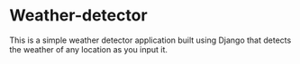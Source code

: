 # Weather-detector
This is a simple weather detector application built using Django that detects the weather of any location as you input it.
